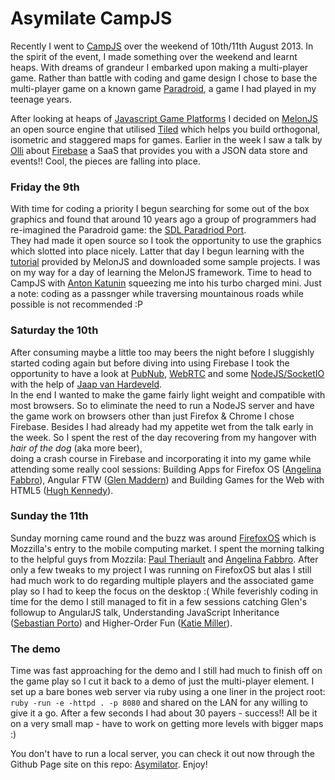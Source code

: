 Asymilate CampJS
===

Recently I went to [CampJS](http://campjs.com/) over the weekend of 10th/11th August 2013. In the spirit of the event, I made 
something over the weekend and learnt heaps.  With dreams of grandeur I embarked upon making a multi-player game.  Rather 
than battle with coding and game design I chose to base the multi-player game on a known game [Paradroid](http://en.wikipedia.org/wiki/Paradroid), 
a game I had played in my teenage years.    
  
After looking at heaps of [Javascript Game Platforms](http://www.designyourway.net/blog/resources/javascript-html5-game-engines-libraries-51-examples/)
I decided on [MelonJS](http://melonjs.org/) an open source engine that utilised [Tiled](http://www.mapeditor.org/) which
helps you build orthogonal, isometric and staggered maps for games.  Earlier in the week I saw a talk by [Olli](https://twitter.com/dev_doctor) about 
[Firebase](https://www.firebase.com/) a SaaS that provides you with a JSON data store and events!! Cool, the pieces 
are falling into place.

### Friday the 9th

With time for coding a priority I begun searching for some out of the box graphics and found that 
around 10 years ago a group of programmers had re-imagined the Paradroid game: the [SDL Paradriod Port](http://paradroid.sourceforge.net/).  
They had made it open source so I took the opportunity to use the graphics which slotted into place nicely.  Latter that 
day I begun learning with the [tutorial](http://melonjs.github.io/tutorial/) provided by MelonJS and downloaded 
some sample projects.  I was on my way for a day of learning the MelonJS framework.  Time to head to CampJS with 
[Anton Katunin](https://twitter.com/antulik) squeezing me into his turbo charged mini.  Just a note: coding as a passnger 
while traversing mountainous roads while possible is not recommended :P

### Saturday the 10th

After consuming maybe a little too may beers the night before I sluggishly started coding again but before diving into using 
Firebase I took the opportunity to have a look at [PubNub](http://www.pubnub.com/blog/lightweight-multiplayer-html5-games-with-pubnub-and-melonjs/), [WebRTC](http://www.webrtc.org/) and 
some [NodeJS/SocketIO](http://buildnewgames.com/real-time-multiplayer/) with the help of [Jaap van Hardeveld](https://twitter.com/JaapRood).    
In the end I wanted to make the game fairly light weight and compatible with most browsers.  So to eliminate the need 
to run a NodeJS server and have the game work on browsers other than just Firefox & Chrome I chose Firebase.  Besides 
I had already had my appetite wet from the talk early in the week.  So I spent the rest of the day recovering from my hangover with _hair of the dog_ (aka more beer),  
doing a crash course in Firebase and incorporating it into my game while attending some really cool sessions: Building Apps for Firefox OS ([Angelina Fabbro](https://twitter.com/angelinamagnum)), 
Angular FTW ([Glen Maddern](https://twitter.com/glenmaddern)) and Building Games for the Web with HTML5 ([Hugh Kennedy](https://twitter.com/hughskennedy)).  
    
### Sunday the 11th

Sunday morning came round and the buzz was around [FirefoxOS](http://www.mozilla.org/en-US/firefox/os/) which is Mozzilla's 
entry to the mobile computing market.  I spent the morning talking to the helpful guys from Mozzila: [Paul Theriault](https://twitter.com/creativemisuse) 
and [Angelina Fabbro](https://twitter.com/angelinamagnum).  After only a few tweaks to my project I was running on FirefoxOS 
but alas I still had much work to do regarding multiple players and the associated game play so I had to keep the focus on the desktop :( 
While feverishly coding in time for the demo I still managed to fit in a few sessions catching Glen's followup to AngularJS talk, Understanding JavaScript 
Inheritance ([Sebastian Porto](https://twitter.com/sebasporto)) and Higher-Order Fun ([Katie Miller](https://twitter.com/codemiller)).  

### The demo
Time was fast approaching for the demo and I still had much to finish off on the game play so I cut it back to a demo of
just the multi-player element.  I set up a bare bones web server via ruby using a one liner in the project root: `ruby -run -e -httpd . -p 8080` and 
shared on the LAN for any willing to give it a go.  After a few seconds I had about 30 payers - success!!  All be it on a very small map - have to
work on getting more levels with bigger maps :)

You don't have to run a local server, you can check it out now through the Github Page site on this repo: [Asymilator](http://michael-harrison.github.io/asymilator/). Enjoy!
